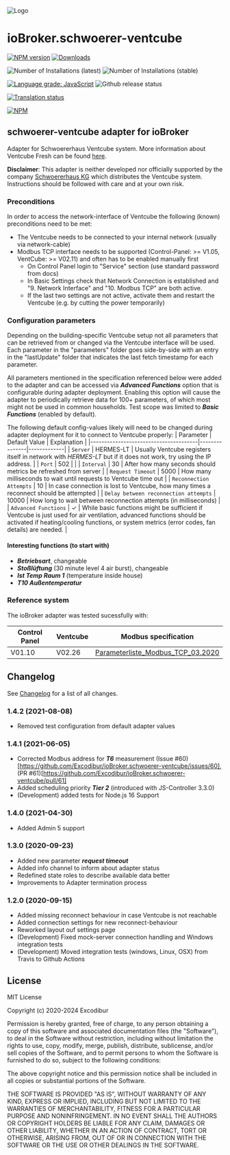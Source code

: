 ![Logo](admin/schwoerer-ventcube.png)
# ioBroker.schwoerer-ventcube

[![NPM version](http://img.shields.io/npm/v/iobroker.schwoerer-ventcube.svg)](https://www.npmjs.com/package/iobroker.schwoerer-ventcube)
[![Downloads](https://img.shields.io/npm/dm/iobroker.schwoerer-ventcube.svg)](https://www.npmjs.com/package/iobroker.schwoerer-ventcube)

![Number of Installations (latest)](http://iobroker.live/badges/schwoerer-ventcube-installed.svg)
![Number of Installations (stable)](http://iobroker.live/badges/schwoerer-ventcube-stable.svg)

[![Language grade: JavaScript](https://img.shields.io/lgtm/grade/javascript/g/Excodibur/ioBroker.schwoerer-ventcube.svg?logo=lgtm&logoWidth=18)](https://lgtm.com/projects/g/Excodibur/ioBroker.schwoerer-ventcube/context:javascript)
![Github release status](https://github.com/Excodibur/iobroker.schwoerer-ventcube/workflows/Build%2C%20Test%20and%20Release/badge.svg)

[![Translation status](https://weblate.iobroker.net/widgets/adapters/-/schwoerer-ventcube/svg-badge.svg)](https://weblate.iobroker.net/engage/adapters/?utm_source=widget)

[![NPM](https://nodei.co/npm/iobroker.schwoerer-ventcube.png?downloads=true)](https://nodei.co/npm/iobroker.schwoerer-ventcube/)

## schwoerer-ventcube adapter for ioBroker

Adapter for Schwoererhaus Ventcube system. More information about Ventcube Fresh can be found [here](https://www.bauinfocenter.de/lueftung/lueftungsanlagen/).

**Disclaimer**: This adapter is neither developed nor officially supported by the company [Schwoererhaus KG](https://www.schwoererhaus.de/) which distributes the Ventcube system. Instructions should be followed with care and at your own risk.

### Preconditions
In order to access the network-interface of Ventcube the following (known) preconditions need to be met:
- The Ventcube needs to be connected to your internal network (usually via network-cable)
- Modbus TCP interface needs to be supported (Control-Panel: >= V1.05, VentCube: >= V02.11) and often has to be enabled manually first
    * On Control Panel login to "Service" section (use standard password from docs)
	* In Basic Settings check that Network Connection is established and "9. Network Interface" and "10. Modbus TCP" are both active.
	* If the last two settings are not active, activate them and restart the Ventcube (e.g. by cutting the power temporarily)

### Configuration parameters
Depending on the building-specific Ventcube setup not all parameters that can be retrieved from or changed via the Ventcube interface will be used. Each parameter in the "parameters" folder goes side-by-side with an entry in the "lastUpdate" folder that indicates the last fetch timestamp for each parameter.

All parameters mentioned in the specification referenced below were added to the adapter and can be accessed via ***Advanced Functions*** option that is configurable during adapter deployment. Enabling this option will cause the adapter to periodically retrieve data for 100+ parameters, of which most might not be used in common households. Test scope was limited to ***Basic Functions*** (enabled by default).

The following default config-values likely will need to be changed during adapter deployment for it to connect to Ventcube properly:
| Parameter                             | Default Value | Explanation |
|---------------------------------------|---------------|-------------|
| `Server`                              | HERMES-LT     | Usually Ventcube registers itself in network with _HERMES-LT_ but if it does not work, try using the IP address. |
| `Port`                                | 502           |  |
| `Interval`                            | 30            | After how many seconds should metrics be refreshed from server |
| `Request Timeout`                     | 5000          | How many milliseconds to wait until requests to Ventcube time out |
| `Reconnection Attempts`               | 10            | In case connection is lost to Ventcube, how many times a reconnect should be attempted |
| `Delay between reconnection attempts` | 10000         | How long to wait between reconnection attempts (in milliseconds) |
| `Advanced Functions`                  | &#10003;      | While basic functions might be sufficient if Ventcube is just used for air ventilation, advanced functions should be activated if heating/cooling functions, or system metrics (error codes, fan details) are needed. |

#### Interesting functions (to start with)
- ***Betriebsart***, changeable
- ***Stoßlüftung*** (30 minute level 4 air burst), changeable
- ***Ist Temp Raum 1*** (temperature inside house)
- ***T10 Außentemperatur***

### Reference system
The ioBroker adapter was tested sucessfully with:

| Control Panel | Ventcube | Modbus specification              |
|---------------|----------|-----------------------------------|
| V01.10        | V02.26   | [Parameterliste_Modbus_TCP_03.2020](https://schwoerer-service.com/storage/files/Community/2020/Parameterliste_Modbus_TCP_032020.pdf) |

## Changelog
See [Changelog](https://github.com/Excodibur/ioBroker.schwoerer-ventcube/blob/master/CHANGELOG.md) for a list of all changes.

<!--
	Placeholder for the next version (add instead of version-number-headline below):
	## __WORK IN PROGRESS__
-->
### 1.4.2 (2021-08-08)
* Removed test configuration from default adapter values

### 1.4.1 (2021-06-05)
* Corrected Modbus address for ***T6*** measurement (Issue #60)[https://github.com/Excodibur/ioBroker.schwoerer-ventcube/issues/60], (PR #61)[https://github.com/Excodibur/ioBroker.schwoerer-ventcube/pull/61]
* Added scheduling priority ***Tier 2*** (introduced with JS-Controller 3.3.0)
* (Development) added tests for Node.js 16 Support

### 1.4.0 (2021-04-30)
* Added Admin 5 support

### 1.3.0 (2020-09-23)
* Added new parameter ***request timeout***
* Added info channel to inform about adapter status
* Redefined state roles to describe available data better
* Improvements to Adapter termination process


### 1.2.0 (2020-09-15)
* Added missing reconnect behaviour in case Ventcube is not reachable
* Added connection settings for new reconnect-behaviour
* Reworked layout ouf settings page
* (Development) Fixed mock-server connection handling and Windows integration tests
* (Development) Moved integration tests (windows, Linux, OSX) from Travis to Github Actions

## License
MIT License

Copyright (c) 2020-2024 Excodibur

Permission is hereby granted, free of charge, to any person obtaining a copy
of this software and associated documentation files (the "Software"), to deal
in the Software without restriction, including without limitation the rights
to use, copy, modify, merge, publish, distribute, sublicense, and/or sell
copies of the Software, and to permit persons to whom the Software is
furnished to do so, subject to the following conditions:

The above copyright notice and this permission notice shall be included in all
copies or substantial portions of the Software.

THE SOFTWARE IS PROVIDED "AS IS", WITHOUT WARRANTY OF ANY KIND, EXPRESS OR
IMPLIED, INCLUDING BUT NOT LIMITED TO THE WARRANTIES OF MERCHANTABILITY,
FITNESS FOR A PARTICULAR PURPOSE AND NONINFRINGEMENT. IN NO EVENT SHALL THE
AUTHORS OR COPYRIGHT HOLDERS BE LIABLE FOR ANY CLAIM, DAMAGES OR OTHER
LIABILITY, WHETHER IN AN ACTION OF CONTRACT, TORT OR OTHERWISE, ARISING FROM,
OUT OF OR IN CONNECTION WITH THE SOFTWARE OR THE USE OR OTHER DEALINGS IN THE
SOFTWARE.